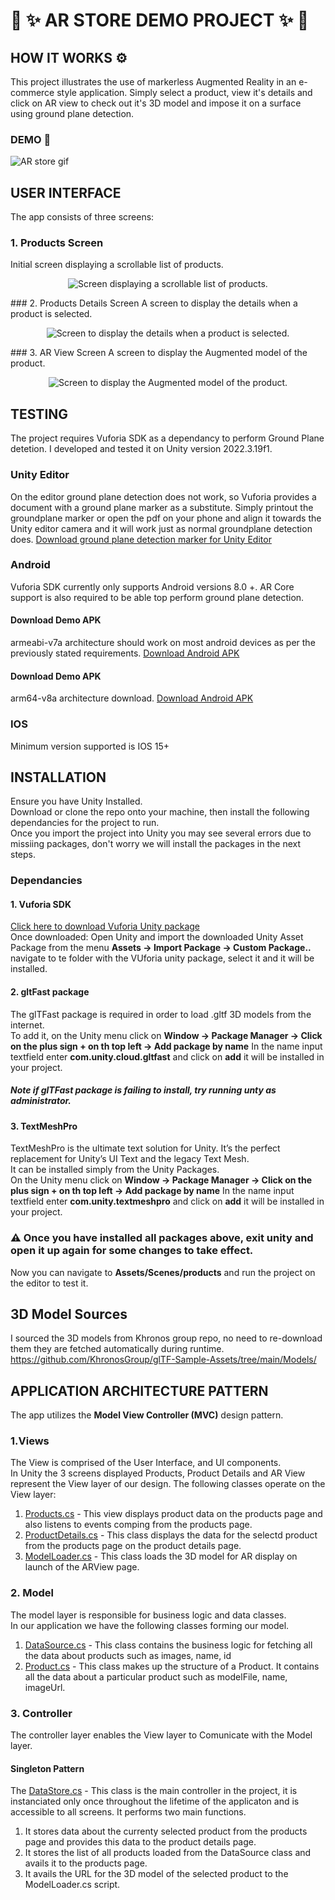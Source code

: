 # 🚀 ✨ AR STORE DEMO PROJECT ✨ 🚀

## HOW IT WORKS ⚙️ 

This project illustrates the use of markerless Augmented Reality in an e-commerce style application.
Simply select a product, view it's details and click on AR view to check out it's 3D model and impose it on
a surface using ground plane detection.

### DEMO 🚀
![AR store gif](/gitfiles/arstore.gif)

## USER INTERFACE
 
The app consists of three screens:
### 1.	Products Screen 
Initial screen displaying a scrollable list of products.
<p align="center">
  <img src="/gitfiles/productsscreen.png" alt="Screen displaying a scrollable list of products."/>
</p>
### 2. Products Details Screen 
A screen to display the details when a product is selected.
<p align="center">
  <img src="/gitfiles/productdetailsscreen.png" alt="Screen to display the details when a product is selected."/>
</p>
### 3. AR View Screen 
A screen to display the Augmented model of the product.
<p align="center">
  <img src="/gitfiles/arviewscreen.png" alt="Screen to display the Augmented model of the product."/>
</p>

## TESTING 
The project requires Vuforia SDK as a dependancy to perform Ground Plane detetion.
I developed and tested it on Unity version 2022.3.19f1.

### Unity Editor
On the editor ground plane detection does not work, so Vuforia provides a document with a ground plane marker as a substitute.
Simply printout the groundplane marker or open the pdf on your phone and align it towards the Unity editor camera
and it will work just as normal groundplane detection does.
[Download ground plane detection marker for Unity Editor](https://github.com/tostegroo/Vuforia7Template/blob/master/Assets/Editor/Vuforia/ForPrint/Emulator/Emulator%20Ground%20Plane.pdf)
### Android
Vuforia SDK currently only supports Android versions 8.0 +.
AR Core support is also required to be able top perform ground plane detection.
#### **Download Demo APK**
armeabi-v7a architecture should work on most android devices as per the previously stated requirements.
[Download Android APK](https://drive.google.com/file/d/1XIBA4brDT4Zi_ax6k7GUzoiZn0gz9n5a/view?usp=sharing)
#### **Download Demo APK**
arm64-v8a	 architecture download.
[Download Android APK](https://drive.google.com/file/d/1_jiLIUCZvgXrhG09dGvqBi1nMmEcWHcn/view?usp=sharing)
### IOS
Minimum version supported is IOS 15+

## INSTALLATION
Ensure you have Unity Installed.\
Download or clone the repo onto your machine, then install the following dependancies for the project to run.\
Once you import the project into Unity you may see several errors due to missiing packages, don't worry we will
install the packages in the next steps.
### Dependancies
#### 1. Vuforia SDK
[Click here to download Vuforia Unity package](https://developer.vuforia.com/downloads/sdk)\
Once downloaded: Open Unity and import the downloaded Unity Asset Package from the menu **Assets -> Import Package -> Custom Package..** navigate to te folder with the VUforia unity package, select it and it will be installed.

#### 2. gltFast package
The glTFast package is required in order to load .gltf 3D models from the internet.\
To add it, on the Unity menu click on **Window -> Package Manager -> Click on the plus sign + on th top left -> Add package by name** In the name input textfield enter **com.unity.cloud.gltfast** and click on **add** it will be installed in your project.
##### Note if glTFast package is failing to install, try running unty as administrator.

#### 3. TextMeshPro
TextMeshPro is the ultimate text solution for Unity. It’s the perfect replacement for Unity’s UI Text and the legacy Text Mesh.\
It can be installed simply from the Unity Packages.\
On the Unity menu click on **Window -> Package Manager -> Click on the plus sign + on th top left -> Add package by name** In the name input textfield enter **com.unity.textmeshpro** and click on **add** it will be installed in your project.

### ⚠️ Once you have installed all packages above, exit unity and open it up again for some changes to take effect.
Now you can navigate to **Assets/Scenes/products** and run the project on the editor to test it.

## 3D Model Sources
I sourced the 3D models from Khronos group repo, no need to re-download them they are fetched automatically
during runtime. 
https://github.com/KhronosGroup/glTF-Sample-Assets/tree/main/Models/

## APPLICATION ARCHITECTURE PATTERN
The app utilizes the **Model View Controller (MVC)** design pattern.
### 1.Views
The View is comprised of the User Interface, and UI components.\
In Unity the 3 screens displayed Products, Product Details and AR View represent the View layer of our design.
The following classes operate on the View layer:
1. [Products.cs](/Assets/scripts/Products.cs) - This view displays product data on the products page and also listens to events comping from the products page.
2. [ProductDetails.cs](/Assets/scripts/ProductDetails.cs) - This class displays the data for the selectd product from the products page on the product details page.
3. [ModelLoader.cs](/Assets/scripts/ModelLoader.cs) - This class loads the 3D model for AR display on launch of the
ARView page.

### 2. Model 
The model layer is responsible for business logic and data classes.\
In our application we have the following classes forming our model.
1. [DataSource.cs](/Assets/scripts/DataSource.cs) - This class contains the business logic for fetching all the data about products such as images, name, id
2. [Product.cs](/Assets/scripts/Product.cs) - This class makes up the structure of a Product. It contains all the data about a particular product such as modelFile, name, imageUrl.
### 3. Controller
The controller layer enables the View layer to Comunicate with the Model layer.
#### **Singleton Pattern**
The [DataStore.cs](/Assets/scripts/DataStore.cs) - This class is the main controller in the project, it is instanciated only once throughout the lifetime of the applicaton and is accessible to all screens.
It performs two main functions.
1. It stores data about the currenty selected product from the products page and provides this data to the product details page.
2. It stores the list of all products loaded from the DataSource class and avails it to the products page.
3. It avails the URL for the 3D model of the selected product to the ModelLoader.cs script.
